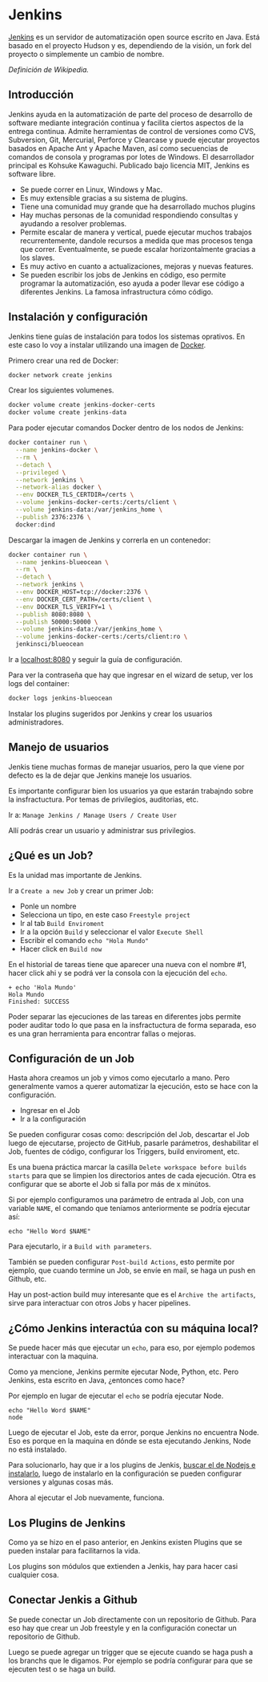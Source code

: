 # Jenkins

[Jenkins](https://jenkins.io/) es un servidor de automatización open source escrito en Java. Está basado en el proyecto Hudson y es, dependiendo de la visión, un fork del proyecto o simplemente un cambio de nombre.

_Definición de Wikipedia._

## Introducción

Jenkins ayuda en la automatización de parte del proceso de desarrollo de software mediante integración continua y facilita ciertos aspectos de la entrega continua. Admite herramientas de control de versiones como CVS, Subversion, Git, Mercurial, Perforce y Clearcase y puede ejecutar proyectos basados en Apache Ant y Apache Maven, así como secuencias de comandos de consola y programas por lotes de Windows. El desarrollador principal es Kohsuke Kawaguchi. Publicado bajo licencia MIT, Jenkins es software libre.

- Se puede correr en Linux, Windows y Mac.
- Es muy extensible gracias a su sistema de plugins.
- Tiene una comunidad muy grande que ha desarrollado muchos plugins
- Hay muchas personas de la comunidad respondiendo consultas y ayudando a resolver problemas.
- Permite escalar de manera y vertical, puede ejecutar muchos trabajos recurrentemente, dandole recursos a medida que mas procesos tenga que correr. Eventualmente, se puede escalar horizontalmente gracias a los slaves.
- Es muy activo en cuanto a actualizaciones, mejoras y nuevas features.
- Se pueden escribir los jobs de Jenkins en código, eso permite programar la automatización, eso ayuda a poder llevar ese código a diferentes Jenkins. La famosa infrastructura cómo código.

## Instalación y configuración

Jenkins tiene guías de instalación para todos los sistemas oprativos. En este caso lo voy a instalar utilizando una imagen de [Docker](https://www.docker.com/).

Primero crear una red de Docker:

```bash
docker network create jenkins
```

Crear los siguientes volumenes.

```bash
docker volume create jenkins-docker-certs
docker volume create jenkins-data
```

Para poder ejecutar comandos Docker dentro de los nodos de Jenkins:

```bash
docker container run \
  --name jenkins-docker \
  --rm \
  --detach \
  --privileged \
  --network jenkins \
  --network-alias docker \
  --env DOCKER_TLS_CERTDIR=/certs \
  --volume jenkins-docker-certs:/certs/client \
  --volume jenkins-data:/var/jenkins_home \
  --publish 2376:2376 \
  docker:dind
```

Descargar la imagen de Jenkins y correrla en un contenedor:

```bash
docker container run \
  --name jenkins-blueocean \
  --rm \
  --detach \
  --network jenkins \
  --env DOCKER_HOST=tcp://docker:2376 \
  --env DOCKER_CERT_PATH=/certs/client \
  --env DOCKER_TLS_VERIFY=1 \
  --publish 8080:8080 \
  --publish 50000:50000 \
  --volume jenkins-data:/var/jenkins_home \
  --volume jenkins-docker-certs:/certs/client:ro \
  jenkinsci/blueocean
```

Ir a [localhost:8080](http://localhost:8080) y seguir la guía de configuración.

Para ver la contraseña que hay que ingresar en el wizard de setup, ver los logs del container:

```bash
docker logs jenkins-blueocean
```

Instalar los plugins sugeridos por Jenkins y crear los usuarios administradores.

## Manejo de usuarios

Jenkis tiene muchas formas de manejar usuarios, pero la que viene por defecto es la de dejar que Jenkins maneje los usuarios.

Es importante configurar bien los usuarios ya que estarán trabajndo sobre la insfractuctura. Por temas de privilegios, auditorias, etc.

Ir a: `Manage Jenkins / Manage Users / Create User`

Allí podrás crear un usuario y administrar sus privilegios.

## ¿Qué es un Job?

Es la unidad mas importante de Jenkins.

Ir a `Create a new Job` y crear un primer Job:

- Ponle un nombre
- Selecciona un tipo, en este caso `Freestyle project`
- Ir al tab `Build Enviroment`
- Ir a la opción `Build` y seleccionar el valor `Execute Shell`
- Escribir el comando `echo "Hola Mundo"`
- Hacer click en `Build now`

En el historial de tareas tiene que aparecer una nueva con el nombre #1, hacer click ahi y se podrá ver la consola con la ejecución del `echo`.

```
+ echo 'Hola Mundo'
Hola Mundo
Finished: SUCCESS
```

Poder separar las ejecuciones de las tareas en diferentes jobs permite poder auditar todo lo que pasa en la insfractuctura de forma separada, eso es una gran herramienta para encontrar fallas o mejoras.

## Configuración de un Job

Hasta ahora creamos un job y vimos como ejecutarlo a mano. Pero generalmente vamos a querer automatizar la ejecución, esto se hace con la configuración.

- Ingresar en el Job
- Ir a la configuración

Se pueden configurar cosas como: descripción del Job, descartar el Job luego de ejecutarse, projecto de GitHub, pasarle parámetros, deshabilitar el Job, fuentes de código, configurar los Triggers, build enviroment, etc.

Es una buena práctica marcar la casilla `Delete workspace before builds starts` para que se limpien los directorios antes de cada ejecución. Otra es configurar que se aborte el Job si falla por más de x minútos.

Si por ejemplo configuramos una parámetro de entrada al Job, con una variable `NAME`, el comando que teníamos anteriormente se podría ejecutar así:

```
echo "Hello Word $NAME"
```

Para ejecutarlo, ir a `Build with parameters`.

También se pueden configurar `Post-build Actions`, esto permite por ejemplo, que cuando termine un Job, se envíe en mail, se haga un push en Github, etc.

Hay un post-action build muy interesante que es el `Archive the artifacts`, sirve para interactuar con otros Jobs y hacer pipelines.

## ¿Cómo Jenkins interactúa con su máquina local?

Se puede hacer más que ejecutar un `echo`, para eso, por ejemplo podemos interactuar con la maquina.

Como ya mencione, Jenkins permite ejecutar Node, Python, etc. Pero Jenkins, esta escrito en Java, ¿entonces como hace?

Por ejemplo en lugar de ejecutar el `echo` se podría ejecutar Node.

```
echo "Hello Word $NAME"
node
```

Luego de ejecutar el Job, este da error, porque Jenkins no encuentra Node. Eso es porque en la maquina en dónde se esta ejecutando Jenkins, Node no está instalado.

Para solucionarlo, hay que ir a los plugins de Jenkis, [buscar el de Nodejs e instalarlo](https://plugins.jenkins.io/nodejs/), luego de instalarlo en la configuración se pueden configurar versiones y algunas cosas más.

Ahora al ejecutar el Job nuevamente, funciona.

## Los Plugins de Jenkins

Como ya se hizo en el paso anterior, en Jenkins existen Plugins que se pueden instalar para facilitarnos la vida.

Los plugins son módulos que extienden a Jenkis, hay para hacer casi cualquier cosa.

## Conectar Jenkis a Github

Se puede conectar un Job directamente con un repositorio de Github. Para eso hay que crear un Job freestyle y en la configuración conectar un repositorio de Github.

Luego se puede agregar un trigger que se ejecute cuando se haga push a los branchs que le digamos. Por ejemplo se podría configurar para que se ejecuten test o se haga un build.
